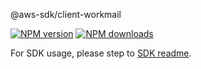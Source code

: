 @aws-sdk/client-workmail

[![NPM version](https://img.shields.io/npm/v/@aws-sdk/client-workmail/rc.svg)](https://www.npmjs.com/package/@aws-sdk/client-workmail)
[![NPM downloads](https://img.shields.io/npm/dm/@aws-sdk/client-workmail.svg)](https://www.npmjs.com/package/@aws-sdk/client-workmail)

For SDK usage, please step to [SDK readme](https://github.com/aws/aws-sdk-js-v3).
